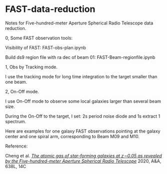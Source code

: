 # FAST-data-reduction
Notes for Five-hundred-meter Aperture Spherical Radio Telescope data reduction.

0, Some FAST observation tools:

Visibility of FAST: FAST-obs-plan.ipynb

Build ds9 region file with ra dec of beam 01: FAST-Beam-regionfile.ipynb

1, Obs by Tracking mode.

I use the tracking mode for long time integration to the target smaller than one beam.

2, On-Off mode.

I use On-Off mode to observe some local galaxies larger than several beam size.

During the On-Off to the target, I set: 2s period noise diode and 1s extract 1 spectrum.

Here are examples for one galaxy FAST observations pointing at the galaxy center and one spiral arm, corresponding to Beam M09 and M10.

Reference: 

Cheng et al. [*The atomic gas of star-forming galaxies at z∼0.05 as revealed by the Five-hundred-meter Aperture Spherical Radio Telescope*](https://ui.adsabs.harvard.edu/abs/2020A%26A...638L..14C/abstract) 2020, A&A, 638L, 14C
